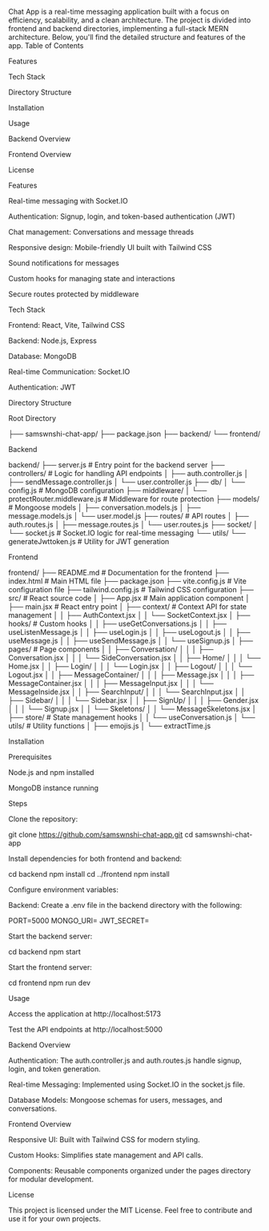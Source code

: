 Chat App is a real-time messaging application built with a focus on efficiency, scalability, and a clean architecture. The project is divided into frontend and backend directories, implementing a full-stack MERN architecture. Below, you'll find the detailed structure and features of the app.
Table of Contents

Features

Tech Stack

Directory Structure

Installation

Usage

Backend Overview

Frontend Overview

License

Features

Real-time messaging with Socket.IO

Authentication: Signup, login, and token-based authentication (JWT)

Chat management: Conversations and message threads

Responsive design: Mobile-friendly UI built with Tailwind CSS

Sound notifications for messages

Custom hooks for managing state and interactions

Secure routes protected by middleware

Tech Stack

Frontend: React, Vite, Tailwind CSS

Backend: Node.js, Express

Database: MongoDB

Real-time Communication: Socket.IO

Authentication: JWT

Directory Structure

Root Directory

├── samswnshi-chat-app/
    ├── package.json
    ├── backend/
    └── frontend/

Backend

backend/
├── server.js                     # Entry point for the backend server
├── controllers/                  # Logic for handling API endpoints
│   ├── auth.controller.js
│   ├── sendMessage.controller.js
│   └── user.controller.js
├── db/
│   └── config.js                 # MongoDB configuration
├── middleware/
│   └── protectRouter.middleware.js  # Middleware for route protection
├── models/                       # Mongoose models
│   ├── conversation.models.js
│   ├── message.models.js
│   └── user.model.js
├── routes/                       # API routes
│   ├── auth.routes.js
│   ├── message.routes.js
│   └── user.routes.js
├── socket/
│   └── socket.js                 # Socket.IO logic for real-time messaging
└── utils/
    └── generateJwttoken.js       # Utility for JWT generation

Frontend

frontend/
├── README.md                     # Documentation for the frontend
├── index.html                    # Main HTML file
├── package.json
├── vite.config.js                # Vite configuration file
├── tailwind.config.js            # Tailwind CSS configuration
├── src/                          # React source code
│   ├── App.jsx                   # Main application component
│   ├── main.jsx                  # React entry point
│   ├── context/                  # Context API for state management
│   │   ├── AuthContext.jsx
│   │   └── SocketContext.jsx
│   ├── hooks/                    # Custom hooks
│   │   ├── useGetConversations.js
│   │   ├── useListenMessage.js
│   │   ├── useLogin.js
│   │   ├── useLogout.js
│   │   ├── useMessage.js
│   │   ├── useSendMessage.js
│   │   └── useSignup.js
│   ├── pages/                    # Page components
│   │   ├── Conversation/
│   │   │   ├── Conversation.jsx
│   │   │   └── SideConversation.jsx
│   │   ├── Home/
│   │   │   └── Home.jsx
│   │   ├── Login/
│   │   │   └── Login.jsx
│   │   ├── Logout/
│   │   │   └── Logout.jsx
│   │   ├── MessageContainer/
│   │   │   ├── Message.jsx
│   │   │   ├── MessageContainer.jsx
│   │   │   ├── MessageInput.jsx
│   │   │   └── MessageInside.jsx
│   │   ├── SearchInput/
│   │   │   └── SearchInput.jsx
│   │   ├── Sidebar/
│   │   │   └── Sidebar.jsx
│   │   ├── SignUp/
│   │   │   ├── Gender.jsx
│   │   │   └── Signup.jsx
│   │   └── Skeletons/
│   │       └── MessageSkeletons.jsx
│   ├── store/                    # State management hooks
│   │   └── useConversation.js
│   └── utils/                    # Utility functions
│       ├── emojis.js
│       └── extractTime.js

Installation

Prerequisites

Node.js and npm installed

MongoDB instance running

Steps

Clone the repository:

git clone https://github.com/samswnshi-chat-app.git
cd samswnshi-chat-app

Install dependencies for both frontend and backend:

cd backend
npm install
cd ../frontend
npm install

Configure environment variables:

Backend: Create a .env file in the backend directory with the following:

PORT=5000
MONGO_URI=<Your MongoDB Connection String>
JWT_SECRET=<Your JWT Secret>

Start the backend server:

cd backend
npm start

Start the frontend server:

cd frontend
npm run dev

Usage

Access the application at http://localhost:5173

Test the API endpoints at http://localhost:5000

Backend Overview

Authentication: The auth.controller.js and auth.routes.js handle signup, login, and token generation.

Real-time Messaging: Implemented using Socket.IO in the socket.js file.

Database Models: Mongoose schemas for users, messages, and conversations.

Frontend Overview

Responsive UI: Built with Tailwind CSS for modern styling.

Custom Hooks: Simplifies state management and API calls.

Components: Reusable components organized under the pages directory for modular development.

License

This project is licensed under the MIT License. Feel free to contribute and use it for your own projects.

